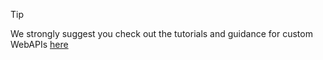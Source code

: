 ﻿---
uid: ToSic.Sxc.Dnn.ApiController
---

> [!TIP]
> We strongly suggest you check out the tutorials and guidance for custom WebAPIs [here](xref:WebApi.Custom)
